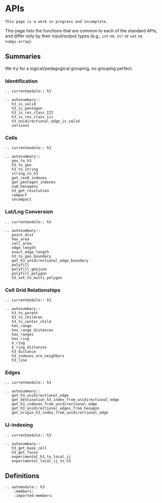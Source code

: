 # APIs

```{warning}
This page is a work in progress and incomplete.
```

This page lists the functions that are common to each of the standard APIs,
and differ only by their input/output types (e.g., `int` vs. `str` or `set` vs `numpy.array`).

## Summaries

We try for a logical/pedagogical grouping, no grouping perfect.

### Identification

```{eval-rst}
.. currentmodule:: h3

.. autosummary::
   h3_is_valid
   h3_is_pentagon
   h3_is_res_class_III
   h3_is_res_class_iii
   h3_unidirectional_edge_is_valid
   versions
```

### Cells

```{eval-rst}
.. currentmodule:: h3

.. autosummary::
   geo_to_h3
   h3_to_geo
   h3_to_string
   string_to_h3
   get_res0_indexes
   get_pentagon_indexes
   num_hexagons
   h3_get_resolution
   compact
   uncompact
```

### Lat/Lng Conversion

```{eval-rst}
.. currentmodule:: h3

.. autosummary::
   point_dist
   hex_area
   cell_area
   edge_length
   exact_edge_length
   h3_to_geo_boundary
   get_h3_unidirectional_edge_boundary
   polyfill
   polyfill_geojson
   polyfill_polygon
   h3_set_to_multi_polygon
```

### Cell Grid Relationships

```{eval-rst}
.. currentmodule:: h3

.. autosummary::
   h3_to_parent
   h3_to_children
   h3_to_center_child
   hex_range
   hex_range_distances
   hex_ranges
   hex_ring
   k_ring
   k_ring_distances
   h3_distance
   h3_indexes_are_neighbors
   h3_line
```

### Edges

```{eval-rst}
.. currentmodule:: h3

.. autosummary::
   get_h3_unidirectional_edge
   get_destination_h3_index_from_unidirectional_edge
   get_h3_indexes_from_unidirectional_edge
   get_h3_unidirectional_edges_from_hexagon
   get_origin_h3_index_from_unidirectional_edge
```

### IJ-indexing

```{eval-rst}
.. currentmodule:: h3

.. autosummary::
   h3_get_base_cell
   h3_get_faces
   experimental_h3_to_local_ij
   experimental_local_ij_to_h3
```


## Definitions

```{eval-rst}
.. automodule:: h3
    :members:
    :imported-members:
```
